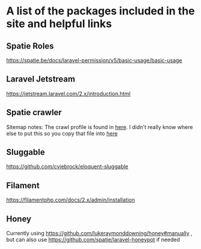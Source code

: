 # A list of the packages included in the site and helpful links

## Spatie Roles

https://spatie.be/docs/laravel-permission/v5/basic-usage/basic-usage

## Laravel Jetstream
https://jetstream.laravel.com/2.x/introduction.html 
 
## Spatie crawler
Sitemap notes:
The crawl profile is found in [here](../../app/Http/SiteCrawlProfile.php). I didn't really know where else to put this so you copy that file into [here](../../vendor/spatie/laravel-sitemap/src/Crawler/Profile.php)

## Sluggable
https://github.com/cviebrock/eloquent-sluggable 

## Filament
https://filamentphp.com/docs/2.x/admin/installation 

## Honey
Currently using https://github.com/lukeraymonddowning/honey#manually , but can also use https://github.com/spatie/laravel-honeypot if needed
